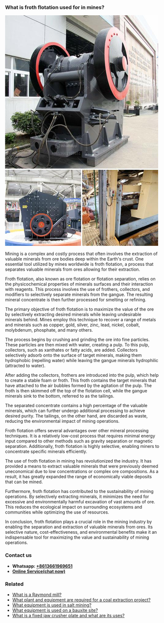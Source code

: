 <h3>What is froth flotation used for in mines?</h3><img src='1701743395.jpg' alt=''><p>Mining is a complex and costly process that often involves the extraction of valuable minerals from ore bodies deep within the Earth's crust. One essential tool utilized by mines worldwide is froth flotation, a process that separates valuable minerals from ores allowing for their extraction.</p><p>Froth flotation, also known as ore flotation or flotation separation, relies on the physicochemical properties of minerals surfaces and their interaction with reagents. This process involves the use of frothers, collectors, and modifiers to selectively separate minerals from the gangue. The resulting mineral concentrate is then further processed for smelting or refining.</p><p>The primary objective of froth flotation is to maximize the value of the ore by selectively extracting desired minerals while leaving undesirable minerals behind. Mines employ this technique to recover a range of metals and minerals such as copper, gold, silver, zinc, lead, nickel, cobalt, molybdenum, phosphate, and many others.</p><p>The process begins by crushing and grinding the ore into fine particles. These particles are then mixed with water, creating a pulp. To this pulp, collectors, such as xanthates or fatty acids, are added. Collectors selectively adsorb onto the surface of target minerals, making them hydrophobic (repelling water) while leaving the gangue minerals hydrophilic (attracted to water).</p><p>After adding the collectors, frothers are introduced into the pulp, which help to create a stable foam or froth. This froth contains the target minerals that have attached to the air bubbles formed by the agitation of the pulp. The froth is then skimmed off the top of the flotation cell, while the gangue minerals sink to the bottom, referred to as the tailings.</p><p>The separated concentrate contains a high percentage of the valuable minerals, which can further undergo additional processing to achieve desired purity. The tailings, on the other hand, are discarded as waste, reducing the environmental impact of mining operations.</p><p>Froth flotation offers several advantages over other mineral processing techniques. It is a relatively low-cost process that requires minimal energy input compared to other methods such as gravity separation or magnetic separation. Additionally, froth flotation is highly selective, enabling miners to concentrate specific minerals efficiently.</p><p>The use of froth flotation in mining has revolutionized the industry. It has provided a means to extract valuable minerals that were previously deemed uneconomical due to low concentrations or complex ore compositions. As a result, it has greatly expanded the range of economically viable deposits that can be mined.</p><p>Furthermore, froth flotation has contributed to the sustainability of mining operations. By selectively extracting minerals, it minimizes the need for excessive and environmentally harmful excavation of vast amounts of ore. This reduces the ecological impact on surrounding ecosystems and communities while optimizing the use of resources.</p><p>In conclusion, froth flotation plays a crucial role in the mining industry by enabling the separation and extraction of valuable minerals from ores. Its selective nature, cost-effectiveness, and environmental benefits make it an indispensable tool for maximizing the value and sustainability of mining operations.</p><h3>Contact us</h3><ul><li><strong>Whatsapp:&nbsp;<a href="https://wa.me/8613661969651">+8613661969651</a></strong></li><li><a href="https://swt.shibang-china.com/?git&amp;zhl&amp;What is froth flotation used for in mines"><strong>Online Service(chat now)</strong></a></li></ul><h3>Related</h3><ul><li><a href='What is a Raymond mill.md'>What is a Raymond mill?</a></li><li><a href='What plant and equipment are required for a coal extraction project.md'>What plant and equipment are required for a coal extraction project?</a></li><li><a href='What equipment is used in salt mining.md'>What equipment is used in salt mining?</a></li><li><a href='What equipment is used on a bauxite site.md'>What equipment is used on a bauxite site?</a></li><li><a href='What is a fixed jaw crusher plate and what are its uses.md'>What is a fixed jaw crusher plate and what are its uses?</a></li></ul>